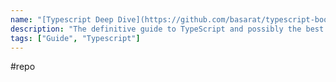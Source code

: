 ```yaml
---
name: "[Typescript Deep Dive](https://github.com/basarat/typescript-book)"
description: "The definitive guide to TypeScript and possibly the best TypeScript book. Free and Open Source"
tags: ["Guide", "Typescript"]
---
```

#repo